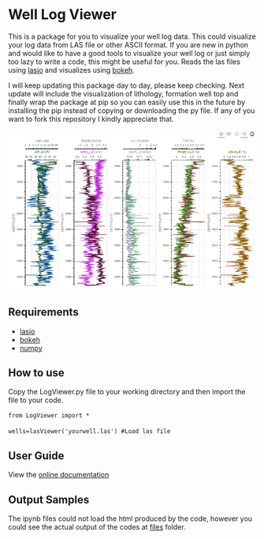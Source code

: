 # Well Log Viewer
This is a package for you to visualize your well log data. This could visualize your log data from LAS file or other ASCII format. If you are new in python and would like to have a good tools to visualize your well log or just simply too lazy to write a code, this might be useful for you. Reads the las files using [lasio](https://lasio.readthedocs.io/en/latest/installation.html) and visualizes using [bokeh](https://bokeh.org/). 

I will keep updating this package day to day, please keep checking. Next update will include the visualization of lithology, formation well top and finally wrap the package at pip so you can easily use this in the future by installing the pip instead of copying or downloading the py file. If any of you want to fork this repository I kindly appreciate that.


![alt text](https://github.com/panjoel4/WellLogViewer/blob/master/Files/image.png?raw=true)


## Requirements
- [lasio](https://lasio.readthedocs.io/en/latest/installation.html) <br/>
- [bokeh](https://bokeh.org/) <br/>
- [numpy](https://numpy.org/) <br/>


## How to use
Copy the LogViewer.py file to your working directory and then import the file to your code.

<pre><code>from LogViewer import *

wells=lasViewer('yourwell.las') #Load las file
</code></pre>

## User Guide
View the [online documentation](https://github.com/panjoel4/WellLogViewer/tree/master/User%20Guide)

## Output Samples
The ipynb files could not load the html produced by the code, however you could see the actual output of the codes at [files](https://github.com/panjoel4/WellLogViewer/tree/master/Files) folder.

